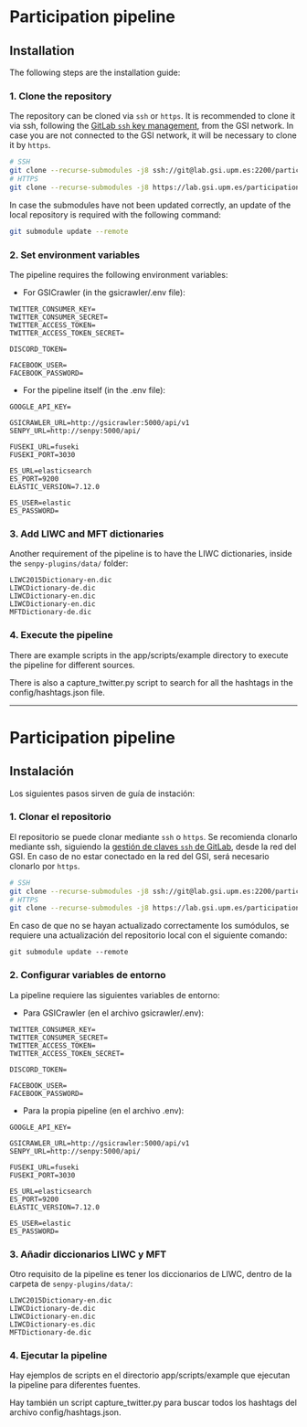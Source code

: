 # Participation pipeline

## Installation

The following steps are the installation guide:

### 1. Clone the repository

The repository can be cloned via `ssh` or `https`. It is recommended to clone it via ssh, following the [GitLab `ssh` key management](https://docs.gitlab.com/ee/ssh/), from the GSI network. In case you are not connected to the GSI network, it will be necessary to clone it by `https`.

```zsh
# SSH
git clone --recurse-submodules -j8 ssh://git@lab.gsi.upm.es:2200/participation/participation-pipeline.git
# HTTPS
git clone --recurse-submodules -j8 https://lab.gsi.upm.es/participation/participation-pipeline.git
```

In case the submodules have not been updated correctly, an update of the local repository is required with the following command:

```zsh
git submodule update --remote
```

### 2. Set environment variables

The pipeline requires the following environment variables:

- For GSICrawler (in the gsicrawler/.env file):

```
TWITTER_CONSUMER_KEY=
TWITTER_CONSUMER_SECRET=
TWITTER_ACCESS_TOKEN=
TWITTER_ACCESS_TOKEN_SECRET=

DISCORD_TOKEN=

FACEBOOK_USER=
FACEBOOK_PASSWORD=
```

- For the pipeline itself (in the .env file):

```
GOOGLE_API_KEY=

GSICRAWLER_URL=http://gsicrawler:5000/api/v1
SENPY_URL=http://senpy:5000/api/

FUSEKI_URL=fuseki
FUSEKI_PORT=3030

ES_URL=elasticsearch
ES_PORT=9200
ELASTIC_VERSION=7.12.0

ES_USER=elastic
ES_PASSWORD=
```

### 3. Add LIWC and MFT dictionaries

Another requirement of the pipeline is to have the LIWC dictionaries, inside the `senpy-plugins/data/` folder:

```
LIWC2015Dictionary-en.dic
LIWCDictionary-de.dic
LIWCDictionary-en.dic
LIWCDictionary-en.dic
MFTDictionary-de.dic
```

### 4. Execute the pipeline

There are example scripts in the app/scripts/example directory to execute the pipeline for different sources.

There is also a capture_twitter.py script to search for all the hashtags in the config/hashtags.json file.

---
# Participation pipeline

## Instalación

Los siguientes pasos sirven de guía de instación:

### 1. Clonar el repositorio

El repositorio se puede clonar mediante `ssh` o `https`. Se recomienda clonarlo mediante ssh, siguiendo la [gestión de claves `ssh` de GitLab](https://docs.gitlab.com/ee/ssh/), desde la red del GSI. En caso de no estar conectado en la red del GSI, será necesario clonarlo por `https`.

```zsh
# SSH
git clone --recurse-submodules -j8 ssh://git@lab.gsi.upm.es:2200/participation/participation-pipeline.git
# HTTPS
git clone --recurse-submodules -j8 https://lab.gsi.upm.es/participation/participation-pipeline.git
```

En caso de que no se hayan actualizado correctamente los sumódulos, se requiere una actualización del repositorio local con el siguiente comando:

```
git submodule update --remote
```

### 2. Configurar variables de entorno

La pipeline requiere las siguientes variables de entorno:

- Para GSICrawler (en el archivo gsicrawler/.env):

```
TWITTER_CONSUMER_KEY=
TWITTER_CONSUMER_SECRET=
TWITTER_ACCESS_TOKEN=
TWITTER_ACCESS_TOKEN_SECRET=

DISCORD_TOKEN=

FACEBOOK_USER=
FACEBOOK_PASSWORD=
```

- Para la propia pipeline (en el archivo .env):

```
GOOGLE_API_KEY=

GSICRAWLER_URL=http://gsicrawler:5000/api/v1
SENPY_URL=http://senpy:5000/api/

FUSEKI_URL=fuseki
FUSEKI_PORT=3030

ES_URL=elasticsearch
ES_PORT=9200
ELASTIC_VERSION=7.12.0

ES_USER=elastic
ES_PASSWORD=
```

### 3. Añadir diccionarios LIWC y MFT

Otro requisito de la pipeline es tener los diccionarios de LIWC, dentro de la carpeta de `senpy-plugins/data/`:

```
LIWC2015Dictionary-en.dic
LIWCDictionary-de.dic
LIWCDictionary-en.dic
LIWCDictionary-es.dic
MFTDictionary-de.dic
```

### 4. Ejecutar la pipeline

Hay ejemplos de scripts en el directorio app/scripts/example que ejecutan la pipeline para diferentes fuentes.

Hay también un script capture_twitter.py para buscar todos los hashtags del archivo config/hashtags.json.